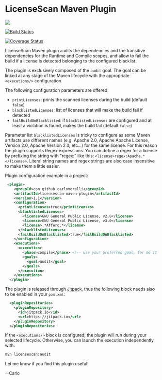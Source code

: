 # LicenseScan Maven Plugin

[![](https://jitpack.io/v/carlomorelli/licensescan-maven-plugin.svg)](https://jitpack.io/#carlomorelli/licensescan-maven-plugin)

[![Build Status](https://travis-ci.org/carlomorelli/licensescan-maven-plugin.svg?branch=master)](https://travis-ci.org/carlomorelli/licensescan-maven-plugin)

[![Coverage Status](https://coveralls.io/repos/github/carlomorelli/licensescan-maven-plugin/badge.svg?branch=master)](https://coveralls.io/github/carlomorelli/licensescan-maven-plugin?branch=master)



LicenseScan Maven plugin audits the dependencies and the transitive dependencies for the Runtime and Compile scopes,
and allow to fail the build if a license is detected belonging to the configured blacklist.

The plugin is exclusively composed of the `audit` goal. The goal can be linked at any stage of the Maven lifecycle with the appropriate `<executions/>` configuration.

The following configuration parameters are offered:
* `printLicenses`: prints the scanned licenses during the build (default `false`)
* `blacklistedLicenses`: list of licenses that will make the build fail if detected
* `failBuildOnBlacklisted`: if `blacklistedLicenses` are configured and at least a violation is found, makes the build fail (default `false`)

Parameter list `blacklistedLicenses` is tricky to configure as some Maven artifacts use different names (e.g. Apache 2.0, Apache Apache License, Version 2.0, Apache Version 2.0, etc...) for the same license.
For this reason the plugin supports Regex expressions. You can define a regex for a license by prefixing the string with "regex:" like this:
```<license>regex:Apache.*</license>```. Literal string names and regex strings are also case insensitive to make them a little easier.

Plugin configuration example in a project:
```xml
 <plugin>
    <groupId>com.github.carlomorelli</groupId>
    <artifactId>licensescan-maven-plugin</artifactId>
    <version>1.1</version>
    <configuration>
      <printLicenses>true</printLicenses>
      <blacklistedLicenses>
        <license>GNU General Public License, v2.0</license>
        <license>GNU General Public License, v3.0</license>
        <license>.*Affero.*</license>
      </blacklistedLicenses>
      <failBuildOnBlacklisted>true</failBuildOnBlacklisted>
    </configuration>
    <executions>
      <execution>
        <phase>compile</phase> <!-- use your preferred goal, for me it makes sense to do the check at compile time -->
        <goals>
          <goal>audit</goal>
        </goals>
      </execution>
    </executions>
  </plugin>
```
The plugin is released through [Jitpack](https://jitpack.io), thus the following block needs also to be enabled in your `pom.xml`:
```xml
  <pluginRepositories>
    <pluginRepository>
      <id>jitpack.io</id>
      <url>https://jitpack.io</url>
    </pluginRepository>
  </pluginRepositories>
```

If the `<executions/>` block is configured, the plugin will run during your selected lifecycle. Otherwise, you can launch the execution independently with:
```sh
mvn licensescan:audit
```
Let me know if you find this plugin useful!

--Carlo
